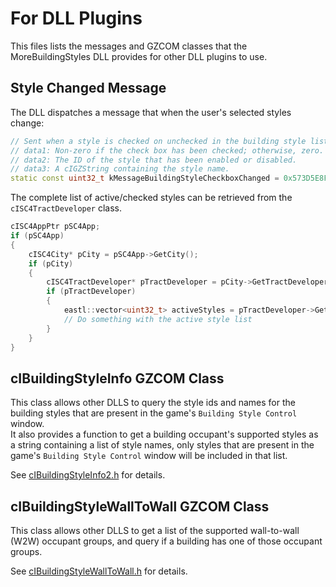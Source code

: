 # For DLL Plugins

This files lists the messages and GZCOM classes that the MoreBuildingStyles DLL provides for
other DLL plugins to use.

## Style Changed Message

The DLL dispatches a message that when the user's selected styles change:
```cpp
// Sent when a style is checked on unchecked in the building style list.
// data1: Non-zero if the check box has been checked; otherwise, zero.
// data2: The ID of the style that has been enabled or disabled.
// data3: A cIGZString containing the style name.
static const uint32_t kMessageBuildingStyleCheckboxChanged = 0x573D5E8F;
```

The complete list of active/checked styles can be retrieved from the `cISC4TractDeveloper` class.
```cpp
cISC4AppPtr pSC4App;
if (pSC4App)
{
    cISC4City* pCity = pSC4App->GetCity();
    if (pCity)
    {
        cISC4TractDeveloper* pTractDeveloper = pCity->GetTractDeveloper();
        if (pTractDeveloper)
        {
            eastl::vector<uint32_t> activeStyles = pTractDeveloper->GetActiveStyles();
            // Do something with the active style list
        }
    }
}
```

## cIBuildingStyleInfo GZCOM Class

This class allows other DLLS to query the style ids and names for the building styles that are present in the
game's `Building Style Control` window.    
It also provides a function to get a building occupant's supported styles as a string containing a list of style names,
only styles that are present in the game's `Building Style Control` window will be included in that list.

See [cIBuildingStyleInfo2.h](https://github.com/0xC0000054/sc4-more-building-styles/blob/main/src/public/include/cIBuildingStyleInfo2.h) for details.

## cIBuildingStyleWallToWall GZCOM Class

This class allows other DLLS to get a list of the supported wall-to-wall (W2W) occupant groups, and query if a building has one of those
occupant groups.

See [cIBuildingStyleWallToWall.h](https://github.com/0xC0000054/sc4-more-building-styles/blob/main/src/public/include/cIBuildingStyleWallToWall.h) for details.